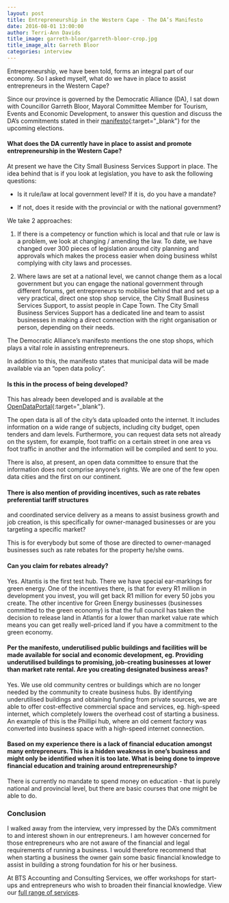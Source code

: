 ```yaml
---
layout: post
title: Entrepreneurship in the Western Cape - The DA’s Manifesto
date: 2016-08-01 13:00:00
author: Terri-Ann Davids
title_image: garreth-bloor/garreth-bloor-crop.jpg
title_image_alt: Garreth Bloor
categories: interview
---
```


Entrepreneurship, we have been told, forms an integral part of our economy. So I asked myself, what
do we have in place to assist entrepreneurs in the Western Cape?

Since our province is governed by the Democratic Alliance (DA), I sat down with Councillor
Garreth Bloor, Mayoral Committee Member for Tourism, Events and Economic Development, to answer
this question and discuss the DA’s commitments stated in their
[manifesto](https://www.da.org.za/wp-content/uploads/2016/04/DA-2016-LGE-Manifesto.pdf){:target="_blank"}
for the upcoming elections.

#### What does the DA currently have in place to assist and promote entrepreneurship in the Western Cape?

At present we have the City Small Business Services Support in place. The idea behind that is if
you look at legislation, you have to ask the following questions:

* Is it rule/law at local government level? If it is, do you have a mandate?

* If not, does it reside with the provincial or with the national government?

We take 2 approaches:

1. If there is a competency or function which is local and that rule or law is a problem, we look at
changing / amending the law. To date, we have changed over 300 pieces of legislation around city
planning and approvals which makes the process easier when doing business whilst complying with
city laws and processes.

2. Where laws are set at a national level, we cannot change them as a local government but you can
engage the national government through different forums, get entrepreneurs to mobilise behind that
and set up a very practical, direct one stop shop service, the City Small Business Services Support,
to assist people in Cape Town. The City Small Business Services Support has a dedicated line and
team to assist businesses in making a direct connection with the right organisation or person,
depending on their needs.

The Democratic Alliance’s manifesto mentions the one stop shops, which plays a vital role in
assisting entrepreneurs.

In addition to this, the manifesto states that municipal data will be made available via an
“open data policy”.

#### Is this in the process of being developed?

This has already been developed and is available at the
[OpenDataPortal](https://web1.capetown.gov.za/web1/OpenDataPortal/){:target="_blank"}.

The open data is all of the city’s data uploaded onto the internet. It includes information on a
wide range of subjects, including city budget, open tenders and dam levels. Furthermore, you can
request data sets not already on the system, for example, foot traffic on a certain street in one
area vs foot traffic in another and the information will be compiled and sent to you.

There is also, at present, an open data committee to ensure that the information does not comprise
anyone’s rights. We are one of the few open data cities and the first on our continent.

#### There is also mention of providing incentives, such as rate rebates preferential tariff structures
and coordinated service delivery as a means to assist business growth and job creation, is this
specifically for owner-managed businesses or are you targeting a specific market?

This is for everybody but some of those are directed to owner-managed businesses such as rate
rebates for the property he/she owns.

#### Can you claim for rebates already?

Yes. Altantis is the first test hub. There we have special ear-markings for green energy. One of
the incentives there, is that for every R1 million in development you invest, you will get back
R1 million for every 50 jobs you create. The other incentive for Green Energy businesses
(businesses committed to the green economy) is that the full council has taken the decision to
release land in Atlantis for a lower than market value rate which means you can get really
well-priced land if you have a commitment to the green economy.

#### Per the manifesto, underutilised public buildings and facilities will be made available for social and economic development, eg. Providing underutilised buildings to promising, job-creating businesses at lower than market rate rental. Are you creating designated business areas?

Yes. We use old community centres or buildings which are no longer needed by the community to
create business hubs. By identifying underutilised buildings and obtaining funding from private
sources, we are able to offer cost-effective commercial space and services, eg. high-speed internet,
which completely lowers the overhead cost of starting a business. An example of this is the
Phillipi hub, where an old cement factory was converted into business space with a high-speed
internet connection.

#### Based on my experience there is a lack of financial education amongst many entrepreneurs. This is a hidden weakness in one’s business and might only be identified when it is too late. What is being done to improve financial education and training around entrepreneurship?

There is currently no mandate to spend money on education - that is purely national and provincial
level, but there are basic courses that one might be able to do.

### Conclusion

I walked away from the interview, very impressed by the DA’s commitment to and interest shown in our
entrepreneurs. I am however concerned for those entrepreneurs who are not aware of the financial and
legal requirements of running a business. I would therefore recommend that when starting a business
the owner gain some basic financial knowledge to assist in building a strong foundation for his
or her business.

At BTS Accounting and Consulting Services, we offer workshops for start-ups and entrepreneurs who
wish to broaden their financial knowledge. View our [full range of services](/#services).
